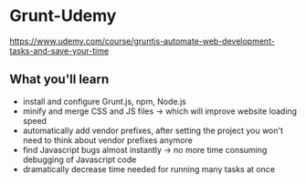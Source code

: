 # Grunt-Udemy

https://www.udemy.com/course/gruntjs-automate-web-development-tasks-and-save-your-time

## What you'll learn

-   install and configure Grunt.js, npm, Node.js
-   minify and merge CSS and JS files -> which will improve website loading speed
-   automatically add vendor prefixes, after setting the project you won't need to think about vendor prefixes anymore
-   find Javascript bugs almost instantly -> no more time consuming debugging of Javascript code
-   dramatically decrease time needed for running many tasks at once
